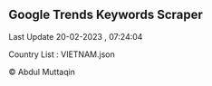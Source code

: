 

## Google Trends Keywords Scraper 
 
Last Update 20-02-2023 , 07:24:04

Country List :
VIETNAM.json



© Abdul Muttaqin 
